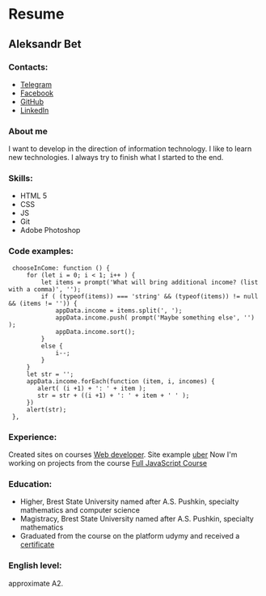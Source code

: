 # Resume

## **Aleksandr Bet**
### Contacts:
   - [Telegram](https://t.me/Alex_van_Bet) 
   - [Facebook](https://www.facebook.com/profile.php?id=100001217534271)
   - [GitHub](https://github.com/Alex-van-Bet)
   - [LinkedIn](https://www.linkedin.com/in/alexander-bet-54372014a)
 
### About me
   I want to develop in the direction of information technology. 
   I like to learn new technologies. 
   I always try to finish what I started to the end.

### Skills:
   * HTML 5
   * CSS
   * JS
   * Git
   * Adobe Photoshop
### Code examples:
   ```
	chooseInCome: function () {
		for (let i = 0; i < 1; i++ ) {
			let items = prompt('What will bring additional income? (list with a comma)', '');
			if ( (typeof(items)) === 'string' && (typeof(items)) != null && (items != '')) {
				appData.income = items.split(', ');
				appData.income.push( prompt('Maybe something else', '') );
				appData.income.sort();
			}
			else {
				i--;
			}
		}
		let str = '';
		appData.income.forEach(function (item, i, incomes) {
		   alert( (i +1) + ': ' + item );
		   str = str + ((i +1) + ': ' + item + ' ' );
		})
		alert(str);
	},
   ```
### Experience: 
   Created sites on courses [Web developer](https://www.udemy.com/webdeveloper). Site example [uber](https://alex-van-bet.github.io)
   Now I'm working on projects from the course [Full JavaScript Course](https://www.udemy.com/javascript_full)
### Education:
   * Higher, Brest State University named after A.S. Pushkin, specialty mathematics and computer science
   * Magistracy, Brest State University named after A.S. Pushkin, specialty mathematics
   * Graduated from the course on the platform udymy and received a [certificate](https://www.udemy.com/certificate/UC-61V36XM1)
### English level: 
   approximate A2.